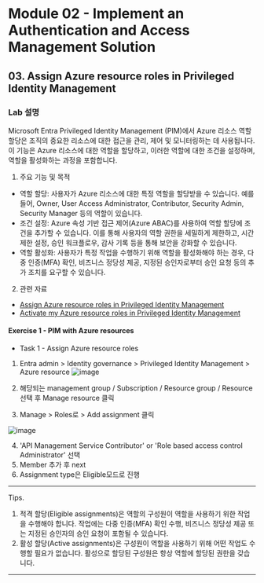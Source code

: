 # Module 02 - Implement an Authentication and Access Management Solution
## 03. Assign Azure resource roles in Privileged Identity Management

### Lab 설명 
Microsoft Entra Privileged Identity Management (PIM)에서 Azure 리소스 역할 할당은 조직의 중요한 리소스에 대한 접근을 관리, 제어 및 모니터링하는 데 사용됩니다. 이 기능은 Azure 리소스에 대한 역할을 할당하고, 이러한 역할에 대한 조건을 설정하며, 역할을 활성화하는 과정을 포함합니다.

1. 주요 기능 및 목적
* 역할 할당: 사용자가 Azure 리소스에 대한 특정 역할을 할당받을 수 있습니다. 예를 들어, Owner, User Access Administrator, Contributor, Security Admin, Security Manager 등의 역할이 있습니다.
* 조건 설정: Azure 속성 기반 접근 제어(Azure ABAC)를 사용하여 역할 할당에 조건을 추가할 수 있습니다. 이를 통해 사용자의 역할 권한을 세밀하게 제한하고, 시간 제한 설정, 승인 워크플로우, 감사 기록 등을 통해 보안을 강화할 수 있습니다.
* 역할 활성화: 사용자가 특정 작업을 수행하기 위해 역할을 활성화해야 하는 경우, 다중 인증(MFA) 확인, 비즈니스 정당성 제공, 지정된 승인자로부터 승인 요청 등의 추가 조치를 요구할 수 있습니다.

2. 관련 자료
* [Assign Azure resource roles in Privileged Identity Management](https://learn.microsoft.com/en-us/entra/id-governance/privileged-identity-management/pim-resource-roles-assign-roles)
* [Activate my Azure resource roles in Privileged Identity Management](https://learn.microsoft.com/en-us/entra/id-governance/privileged-identity-management/pim-resource-roles-activate-your-roles)

#### Exercise 1 - PIM with Azure resources
* Task 1 - Assign Azure resource roles

1. Entra admin > Identity governance > Privileged Identity Management > Azure resource
![image](https://github.com/user-attachments/assets/8c47ecf1-dc7b-40b9-b206-629def7686da)

2. 해당되는 management group / Subscription / Resource group / Resource 선택 후 Manage resource 클릭
3. Manage > Roles로 > Add assignment 클릭

![image](https://github.com/user-attachments/assets/e62737d8-d65d-4681-8920-c18d2da2824e)

4. 'API Management Service Contributor' or 'Role based access control Administrator' 선택
5. Member 추가 후 next
6. Assignment type은 Eligible모드로 진행

---

Tips.

1. 적격 할당(Eligible assignments)은 역할의 구성원이 역할을 사용하기 위한 작업을 수행해야 합니다. 작업에는 다중 인증(MFA) 확인 수행, 비즈니스 정당성 제공 또는 지정된 승인자의 승인 요청이 포함될 수 있습니다.
2. 활성 할당(Active assignments)은 구성원이 역할을 사용하기 위해 어떤 작업도 수행할 필요가 없습니다. 활성으로 할당된 구성원은 항상 역할에 할당된 권한을 갖습니다.

---

